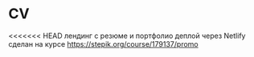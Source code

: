 # CV

<<<<<<< HEAD
лендинг с резюме и портфолио
деплой через Netlify
сделан на курсе https://stepik.org/course/179137/promo

